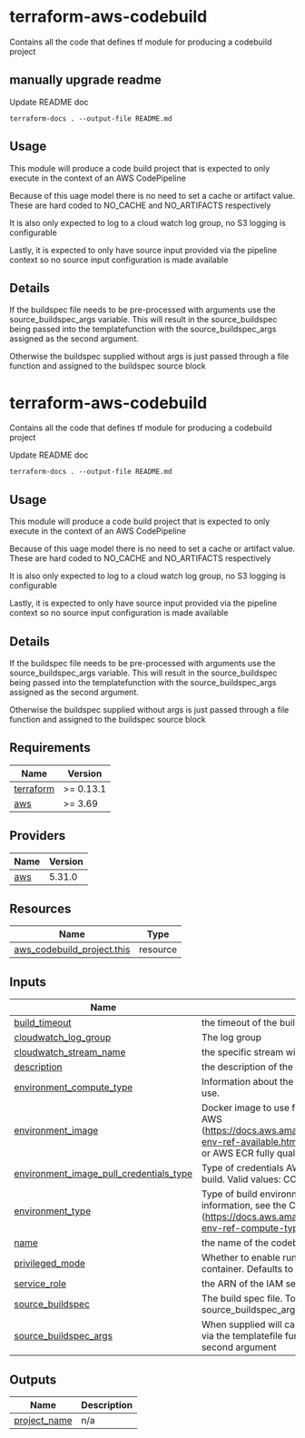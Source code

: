 # terraform-aws-codebuild

Contains all the code that defines tf module for producing a codebuild project

## manually upgrade readme

Update README doc

`terraform-docs . --output-file README.md`

## Usage

This module will produce a code build project that is expected to only execute in the context of an AWS CodePipeline

Because of this uage model there is no need to set a cache or artifact value. These are hard coded to NO\_CACHE and NO\_ARTIFACTS respectively

It is also only expected to log to a cloud watch log group, no S3 logging is configurable

Lastly, it is expected to only have source input provided via the pipeline context so no source input configuration is made available

## Details

If the buildspec file needs to be pre-processed with arguments use the source\_buildspec\_args variable. This will result in the source\_buildspec being passed into the templatefunction with the source\_buildspec\_args assigned as the second argument.

Otherwise the buildspec supplied without args is just passed through a file function and assigned to the buildspec source block

<!-- BEGINNING OF PRE-COMMIT-TERRAFORM DOCS HOOK -->
# terraform-aws-codebuild

Contains all the code that defines tf module for producing a codebuild project

Update README doc

`terraform-docs . --output-file README.md`

## Usage

This module will produce a code build project that is expected to only execute in the context of an AWS CodePipeline

Because of this uage model there is no need to set a cache or artifact value. These are hard coded to NO\_CACHE and NO\_ARTIFACTS respectively

It is also only expected to log to a cloud watch log group, no S3 logging is configurable

Lastly, it is expected to only have source input provided via the pipeline context so no source input configuration is made available

## Details

If the buildspec file needs to be pre-processed with arguments use the source\_buildspec\_args variable. This will result in the source\_buildspec being passed into the templatefunction with the source\_buildspec\_args assigned as the second argument.

Otherwise the buildspec supplied without args is just passed through a file function and assigned to the buildspec source block

## Requirements

| Name | Version |
|------|---------|
| <a name="requirement_terraform"></a> [terraform](#requirement\_terraform) | >= 0.13.1 |
| <a name="requirement_aws"></a> [aws](#requirement\_aws) | >= 3.69 |

## Providers

| Name | Version |
|------|---------|
| <a name="provider_aws"></a> [aws](#provider\_aws) | 5.31.0 |

## Resources

| Name | Type |
|------|------|
| [aws_codebuild_project.this](https://registry.terraform.io/providers/hashicorp/aws/latest/docs/resources/codebuild_project) | resource |

## Inputs

| Name | Description | Type | Default | Required |
|------|-------------|------|---------|:--------:|
| <a name="input_build_timeout"></a> [build\_timeout](#input\_build\_timeout) | the timeout of the build, expressed in seconds | `number` | `5` | no |
| <a name="input_cloudwatch_log_group"></a> [cloudwatch\_log\_group](#input\_cloudwatch\_log\_group) | The log group | `string` | n/a | yes |
| <a name="input_cloudwatch_stream_name"></a> [cloudwatch\_stream\_name](#input\_cloudwatch\_stream\_name) | the specific stream within the log group | `string` | n/a | yes |
| <a name="input_description"></a> [description](#input\_description) | the description of the codebuild project | `string` | n/a | yes |
| <a name="input_environment_compute_type"></a> [environment\_compute\_type](#input\_environment\_compute\_type) | Information about the compute resources the build project will use. | `string` | n/a | yes |
| <a name="input_environment_image"></a> [environment\_image](#input\_environment\_image) | Docker image to use for this build project. Valid values are from AWS (https://docs.aws.amazon.com/codebuild/latest/userguide/build-env-ref-available.html), Docker Hub (https://hub.docker.com/) or AWS ECR fully qualifed | `string` | n/a | yes |
| <a name="input_environment_image_pull_credentials_type"></a> [environment\_image\_pull\_credentials\_type](#input\_environment\_image\_pull\_credentials\_type) | Type of credentials AWS CodeBuild uses to pull images in your build. Valid values: CODEBUILD, SERVICE\_ROLE | `string` | n/a | yes |
| <a name="input_environment_type"></a> [environment\_type](#input\_environment\_type) | Type of build environment to use for related builds. For additional information, see the CodeBuild User Guide (https://docs.aws.amazon.com/codebuild/latest/userguide/build-env-ref-compute-types.html) | `string` | n/a | yes |
| <a name="input_name"></a> [name](#input\_name) | the name of the codebuild project | `string` | n/a | yes |
| <a name="input_privileged_mode"></a> [privileged\_mode](#input\_privileged\_mode) | Whether to enable running the Docker daemon inside a Docker container. Defaults to true. | `bool` | `true` | no |
| <a name="input_service_role"></a> [service\_role](#input\_service\_role) | the ARN of the IAM service role used by the codebuild project | `string` | n/a | yes |
| <a name="input_source_buildspec"></a> [source\_buildspec](#input\_source\_buildspec) | The build spec file. To have it pre-processed be sure to include source\_buildspec\_args | `string` | n/a | yes |
| <a name="input_source_buildspec_args"></a> [source\_buildspec\_args](#input\_source\_buildspec\_args) | When supplied will cause the source\_buildspec to be procssed via the templatefile function, where this variable will serve as the second argument | `map(string)` | `{}` | no |

## Outputs

| Name | Description |
|------|-------------|
| <a name="output_project_name"></a> [project\_name](#output\_project\_name) | n/a |
<!-- END OF PRE-COMMIT-TERRAFORM DOCS HOOK -->
